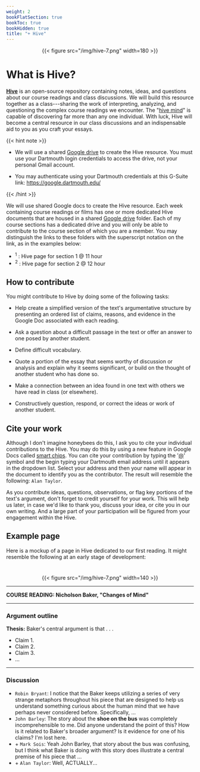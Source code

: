 ```yaml
---
weight: 2
bookFlatSection: true
bookToc: true
bookHidden: true
title: "+ Hive"
---
```


<div style="text-align:center">{{< figure src="/img/hive-7.png" width=180 >}}</div>
 
# What is Hive?

[**Hive**](https://google.dartmouth.edu) is an open-source repository containing notes, ideas, and questions about our course readings and class discussions. We will build this resource together as a class---sharing the work of interpreting, analyzing, and questioning the complex course readings we encounter. The "[hive mind](https://www.merriam-webster.com/dictionary/hive%20mind)" is capable of discovering far more than any one individual. With luck, Hive will become a central resource in our class discussions and an indispensable aid to you as you craft your essays.

{{< hint note >}}
- We will use a shared <i class="fab fa-google-drive"></i> [Google drive](https://google.dartmouth.edu/) to create the Hive resource. You must use your Dartmouth login credentials to access the drive, not your personal Gmail account. 

- You may authenticate using your Dartmouth credentials at this G-Suite link: https://google.dartmouth.edu/

{{< /hint >}}

We will use shared Google docs to create the Hive resource. Each week containing course readings or films has one or more dedicated Hive documents that are housed in a shared <i class="fab fa-google-drive"></i> [Google drive](https://google.dartmouth.edu/) folder. Each of my course sections has a dedicated drive and you will only be able to contribute to the course section of which you are a member. You may distinguish the links to these folders with the superscript notation on the link, as in the examples below:

- <i class="fab fa-forumbee"></i> <sup>1</sup> : Hive page for section 1 @ 11 hour
- <i class="fab fa-forumbee"></i> <sup>2</sup> : Hive page for section 2 @ 12 hour


## How to contribute

You might contribute to Hive by doing some of the following tasks:

- Help create a simplified version of the text's argumentative structure by presenting an ordered list of claims, reasons, and evidence in the Google Doc associated with each reading. 

- Ask a question about a difficult passage in the text or offer an answer to one posed by another student.

- Define difficult vocabulary.

- Quote a portion of the essay that seems worthy of discussion or analysis and explain why it seems significant, or build on the thought of another student who has done so. 

- Make a connection between an idea found in one text with others we have read in class (or elsewhere).

- Constructively question, respond, or correct the ideas or work of another student.


## Cite your work

Although I don't imagine honeybees do this, I ask you to cite your individual contributions to the Hive. You may do this by using a new feature in Google Docs called [smart chips](https://support.google.com/docs/answer/10710316?hl=en). You can cite your contribution by typing the '[@]()' symbol and the begin typing your Dartmouth email address until it appears in the dropdown list. Select your address and then your name will appear in the document to identify you as the contributor. The result will resemble the following: `Alan Taylor`. 

As you contribute ideas, questions, observations, or flag key portions of the text's argument, don't forget to credit yourself for your work. This will help us later, in case we'd like to thank you, discuss your idea, or cite you in our own writing. And a large part of your participation will be figured from your engagement within the Hive.

## Example page

Here is a mockup of a page in Hive dedicated to our first reading. It might resemble the following at an early stage of development:

#

<div class="container">
        <div class="raised-edge">

<div style="text-align:center">{{< figure src="/img/hive-7.png" width=140 >}}</div>

---

**COURSE READING: Nicholson Baker, "Changes of Mind"**

---

### Argument outline

**Thesis:** Baker's central argument is that . . .
- Claim 1.
- Claim 2.
- Claim 3.
- ...

---

### Discussion

- `Robin Bryant`: I notice that the Baker keeps utilizing a series of very strange metaphors throughout his piece that are designed to help us understand something curious about the human mind that we have perhaps never considered before. Specifically, ...
- `John Barley`: The story about the **shoe on the bus** was completely incomprehensible to me. Did anyone understand the point of this? How is it related to Baker's broader argument? Is it evidence for one of his claims? I'm lost here.
- \+ `Mark Sois`: Yeah John Barley, that story about the bus was confusing, but I think what Baker is doing with this story does illustrate a central premise of his piece that ...
- \+ `Alan Taylor`: Well, ACTUALLY...
          <div class="edge-shadow"></div>
        </div>
      </div>

#


